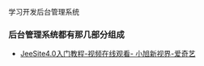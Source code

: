 学习开发后台管理系统

### 后台管理系统都有那几部分组成

- [JeeSite4.0入门教程-视频在线观看- 小旭新视界-爱奇艺](http://www.iqiyi.com/playlist519912902.html)